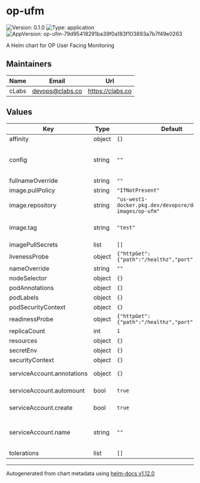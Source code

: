 # op-ufm

![Version: 0.1.0](https://img.shields.io/badge/Version-0.1.0-informational?style=flat-square) ![Type: application](https://img.shields.io/badge/Type-application-informational?style=flat-square) ![AppVersion: op-ufm-79d95418291ba39f0a183f103893a7b7f49e0263](https://img.shields.io/badge/AppVersion-op--ufm--79d95418291ba39f0a183f103893a7b7f49e0263-informational?style=flat-square)

A Helm chart for OP User Facing Monitoring

## Maintainers

| Name | Email | Url |
| ---- | ------ | --- |
| cLabs | <devops@clabs.co> | <https://clabs.co> |

## Values

| Key | Type | Default | Description |
|-----|------|---------|-------------|
| affinity | object | `{}` | Kubernetes pod affinity |
| config | string | `""` | Config as string. Minimal example at https://github.com/ethereum-optimism/optimism/blob/develop/op-ufm/example.config.toml |
| fullnameOverride | string | `""` | Chart full name override |
| image.pullPolicy | string | `"IfNotPresent"` | Image pullpolicy |
| image.repository | string | `"us-west1-docker.pkg.dev/devopsre/dev-images/op-ufm"` | Image repository |
| image.tag | string | `"test"` | Image tag Overrides the image tag whose default is the chart appVersion. |
| imagePullSecrets | list | `[]` | Image pull secrets |
| livenessProbe | object | `{"httpGet":{"path":"/healthz","port":"health"}}` | Liveness probe configuration |
| nameOverride | string | `""` | Chart name override |
| nodeSelector | object | `{}` | Kubernetes node selector |
| podAnnotations | object | `{}` | Custom pod annotations |
| podLabels | object | `{}` | Custom pod labels |
| podSecurityContext | object | `{}` | Custom pod security context |
| readinessProbe | object | `{"httpGet":{"path":"/healthz","port":"health"}}` | Readiness probe configuration |
| replicaCount | int | `1` | Number of deployment replicas |
| resources | object | `{}` | Container resources |
| secretEnv | object | `{}` | Env Vars. mounted from a secret |
| securityContext | object | `{}` | Custom container security context |
| serviceAccount.annotations | object | `{}` | Annotations to add to the service account |
| serviceAccount.automount | bool | `true` | Automatically mount a ServiceAccount's API credentials? |
| serviceAccount.create | bool | `true` | Specifies whether a service account should be created |
| serviceAccount.name | string | `""` | The name of the service account to use. If not set and create is true, a name is generated using the fullname template |
| tolerations | list | `[]` | Kubernetes tolerations |

----------------------------------------------
Autogenerated from chart metadata using [helm-docs v1.12.0](https://github.com/norwoodj/helm-docs/releases/v1.12.0)
